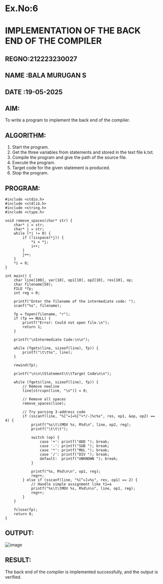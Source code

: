 # Ex.No:6
# IMPLEMENTATION OF THE BACK END OF THE COMPILER 
## REGNO:212223230027
## NAME :BALA MURUGAN S
## DATE :19-05-2025


## AIM:
To write a program to implement the back end of the compiler.


## ALGORITHM:
1. Start the program.
2. Get the three variables from statements and stored in the text file k.txt.
3. Compile the program and give the path of the source file.
4. Execute the program.
5. Target code for the given statement is produced.
6. Stop the program.

## PROGRAM:
```
#include <stdio.h>
#include <stdlib.h>
#include <string.h>
#include <ctype.h>

void remove_spaces(char* str) {
    char* i = str;
    char* j = str;
    while (*j != 0) {
        if (!isspace(*j)) {
            *i = *j;
            i++;
        }
        j++;
    }
    *i = 0;
}

int main() {
    char line[100], var[10], op1[10], op2[10], res[10], op;
    char filename[50];
    FILE *fp;
    int reg = 0;

    printf("Enter the filename of the intermediate code: ");
    scanf("%s", filename);

    fp = fopen(filename, "r");
    if (fp == NULL) {
        printf("Error: Could not open file.\n");
        return 1;
    }

    printf("\nIntermediate Code:\n\n");

    while (fgets(line, sizeof(line), fp)) {
        printf("\t\t%s", line);
    }

    rewind(fp);

    printf("\n\n\tStatement\t\tTarget Code\n\n");

    while (fgets(line, sizeof(line), fp)) {
        // Remove newline
        line[strcspn(line, "\n")] = 0;

        // Remove all spaces
        remove_spaces(line);

        // Try parsing 3-address code
        if (sscanf(line, "%[^=]=%[^+*/-]%c%s", res, op1, &op, op2) == 4) {
            printf("%s\t\tMOV %s, R%d\n", line, op2, reg);
            printf("\t\t\t");

            switch (op) {
                case '+': printf("ADD "); break;
                case '-': printf("SUB "); break;
                case '*': printf("MUL "); break;
                case '/': printf("DIV "); break;
                default:  printf("UNKNOWN "); break;
            }

            printf("%s, R%d\n\n", op1, reg);
            reg++;
        } else if (sscanf(line, "%[^=]=%s", res, op1) == 2) {
            // Handle simple assignment like t1=a
            printf("%s\t\tMOV %s, R%d\n\n", line, op1, reg);
            reg++;
        }
    }

    fclose(fp);
    return 0;
}
```

## OUTPUT:

![image](https://github.com/user-attachments/assets/3f036260-5022-4770-875f-b05af455cd6a)

## RESULT:
The back end of the compiler is implemented successfully, and the output is verified.


